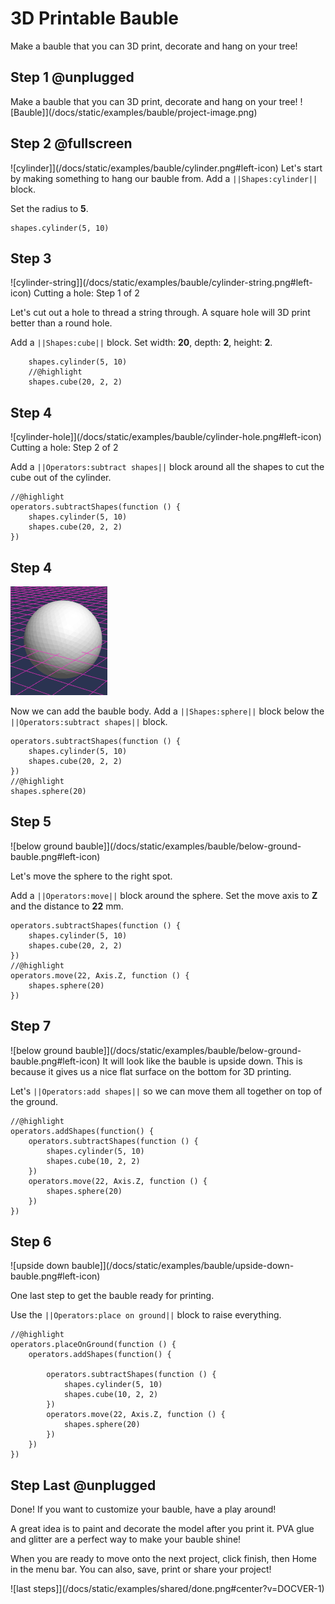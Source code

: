 # 3D Printable Bauble 

Make a bauble that you can 3D print, decorate and hang on your tree!

## Step 1 @unplugged
Make a bauble that you can 3D print, decorate and hang on your tree!
![Bauble]](/docs/static/examples/bauble/project-image.png)


## Step 2 @fullscreen
![cylinder]](/docs/static/examples/bauble/cylinder.png#left-icon)
Let's start by making something to hang our bauble from. Add a ``||Shapes:cylinder||`` block. 

Set the radius to **5**.

```blocks
shapes.cylinder(5, 10)
```

## Step 3
![cylinder-string]](/docs/static/examples/bauble/cylinder-string.png#left-icon)
Cutting a hole: Step 1 of 2

Let's cut out a hole to thread a string through. A square hole will 3D print better than a round hole.  

Add a ``||Shapes:cube||`` block. Set width: **20**, depth: **2**, height: **2**.


```blocks
    shapes.cylinder(5, 10)
    //@highlight
    shapes.cube(20, 2, 2)
```


## Step 4
![cylinder-hole]](/docs/static/examples/bauble/cylinder-hole.png#left-icon)
Cutting a hole: Step 2 of 2

Add a ``||Operators:subtract shapes||`` block around all the shapes to cut the cube out of the cylinder.


```blocks
//@highlight
operators.subtractShapes(function () {
    shapes.cylinder(5, 10)
    shapes.cube(20, 2, 2)
})
```

## Step 4
![sphere](/docs/static/examples/bauble/add-sphere.png#left-icon)

Now we can add the bauble body. Add a ``||Shapes:sphere||`` block below the ``||Operators:subtract shapes||`` block.

```blocks
operators.subtractShapes(function () {
    shapes.cylinder(5, 10)
    shapes.cube(20, 2, 2)
})
//@highlight
shapes.sphere(20)
```

## Step 5
![below ground bauble]](/docs/static/examples/bauble/below-ground-bauble.png#left-icon)

Let's move the sphere to the right spot. 

Add a ``||Operators:move||`` block around the sphere. Set the move axis to **Z** and the distance to **22** mm.



```blocks
operators.subtractShapes(function () {
    shapes.cylinder(5, 10)
    shapes.cube(20, 2, 2)
})
//@highlight
operators.move(22, Axis.Z, function () {
    shapes.sphere(20)
})
```
## Step 7
![below ground bauble]](/docs/static/examples/bauble/below-ground-bauble.png#left-icon)
It will look like the bauble is upside down. This is because it gives us a nice flat surface on the bottom for 3D printing. 

Let's ``||Operators:add shapes||`` so we can move them all together on top of the ground.


```blocks
//@highlight
operators.addShapes(function() {
    operators.subtractShapes(function () {
        shapes.cylinder(5, 10)
        shapes.cube(10, 2, 2)
    })
    operators.move(22, Axis.Z, function () {
        shapes.sphere(20)
    })
})

```


## Step 6
![upside down bauble]](/docs/static/examples/bauble/upside-down-bauble.png#left-icon)

One last step to get the bauble ready for printing. 

Use the ``||Operators:place on ground||`` block to raise everything. 

```blocks
//@highlight
operators.placeOnGround(function () {
    operators.addShapes(function() {

        operators.subtractShapes(function () {
            shapes.cylinder(5, 10)
            shapes.cube(10, 2, 2)
        })
        operators.move(22, Axis.Z, function () {
            shapes.sphere(20)
        })
    })
})
```

## Step Last @unplugged

Done! If you want to customize your bauble, have a play around!

A great idea is to paint and decorate the model after you print it. PVA glue and glitter are a perfect way to make your bauble shine!

When you are ready to move onto the next project, click finish, then Home in the menu bar. You can also, save, print or share your project!

![last steps]](/docs/static/examples/shared/done.png#center?v=DOCVER-1)
